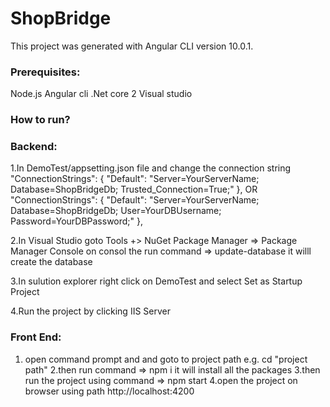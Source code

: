 # ShopBridge

This project was generated with Angular CLI version 10.0.1.

### Prerequisites:
Node.js
Angular cli
.Net core 2
Visual studio

### How to run?

### Backend:
1.In DemoTest/appsetting.json file and change the connection string
"ConnectionStrings": { "Default": "Server=YourServerName; Database=ShopBridgeDb; Trusted_Connection=True;" },
OR
"ConnectionStrings": { "Default": "Server=YourServerName; Database=ShopBridgeDb; User=YourDBUsername; Password=YourDBPassword;" },

2.In Visual Studio goto Tools +> NuGet Package Manager => Package Manager Console
on consol the run command  => update-database
it willl create the database

3.In sulution explorer right click on DemoTest and select Set as Startup Project

4.Run the project by clicking IIS Server

### Front End:
1. open command prompt and and goto to project path
e.g.  cd "project path"
2.then run command => npm i
it will install all the packages
3.then run the project using command => npm start
4.open the project on browser using path http://localhost:4200

